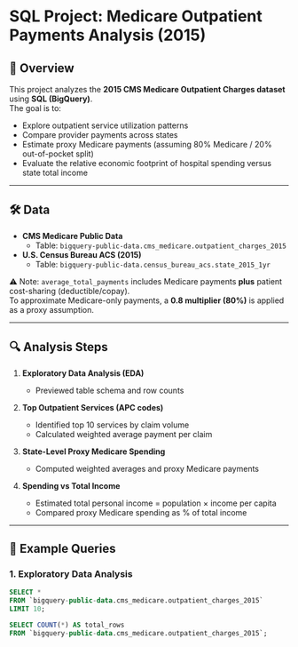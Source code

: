 # SQL Project: Medicare Outpatient Payments Analysis (2015)

## 📖 Overview
This project analyzes the **2015 CMS Medicare Outpatient Charges dataset** using **SQL (BigQuery)**.  
The goal is to:
- Explore outpatient service utilization patterns
- Compare provider payments across states
- Estimate proxy Medicare payments (assuming 80% Medicare / 20% out-of-pocket split)
- Evaluate the relative economic footprint of hospital spending versus state total income

---

## 🛠️ Data

- **CMS Medicare Public Data**  
  - Table: `bigquery-public-data.cms_medicare.outpatient_charges_2015`  
- **U.S. Census Bureau ACS (2015)**  
  - Table: `bigquery-public-data.census_bureau_acs.state_2015_1yr`  

⚠️ Note: `average_total_payments` includes Medicare payments **plus** patient cost-sharing (deductible/copay).  
To approximate Medicare-only payments, a **0.8 multiplier (80%)** is applied as a proxy assumption.

---

## 🔍 Analysis Steps

1. **Exploratory Data Analysis (EDA)**  
   - Previewed table schema and row counts  

2. **Top Outpatient Services (APC codes)**  
   - Identified top 10 services by claim volume  
   - Calculated weighted average payment per claim  

3. **State-Level Proxy Medicare Spending**  
   - Computed weighted averages and proxy Medicare payments  

4. **Spending vs Total Income**  
   - Estimated total personal income = population × income per capita  
   - Compared proxy Medicare spending as % of total income  

---

## 🧾 Example Queries

### 1. Exploratory Data Analysis
```sql
SELECT *
FROM `bigquery-public-data.cms_medicare.outpatient_charges_2015`
LIMIT 10;

SELECT COUNT(*) AS total_rows
FROM `bigquery-public-data.cms_medicare.outpatient_charges_2015`;
